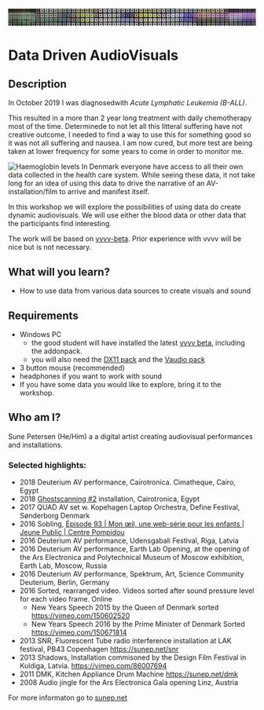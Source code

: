![Sexy Top Picture](/img/Top.jpg "Sexy Top Picture")
# Data Driven AudioVisuals
## Description
In October 2019 I was diagnosedwith *Acute Lymphatic Leukemia (B-ALL)*.

This resulted in a more than 2 year long treatment with daily chemotherapy most of the time. Determinede to not let all this litteral suffering have not creative outcome, I needed to find a way to use this for something good so it was not all suffering and nausea.
I am now cured, but more test are being taken at lower frequency for some years to come in order to monitor me.

![Haemoglobin levels](/img/Hæmoglobin.png "Haemoglobin levels")
In Denmark everyone have access to all their own data collected in the health care system. While seeing these data, it not take long for an idea of using this data to drive the narrative of an AV-installation/film to arrive and manifest itself.

In this workshop we will explore the possibilities of using data do create dynamic audiovisuals. We will use either the blood data or other data that the participants find interesting. 

The work will be based on [vvvv-beta](https://vvvv.org/). Prior experience with vvvv will be nice but is not necessary.
## What will you learn?
- How to use data from various data sources to create visuals and sound
## Requirements
- Windows PC
    - the good student will have installed the latest [vvvv beta](https://vvvv.org/downloads), including the addonpack.
    - you will also need the [DX11 pack](https://vvvv.org/contribution/directx11-nodes) and the [Vaudio pack](https://vvvv.org/contribution/vvvv.audio-pack-alpha)
- 3 button mouse (recommended)
- headphones if you want to work with sound
- If you have some data you would like to explore, bring it to the workshop.
## Who am I?
Sune Petersen (He/Him) a a digital artist creating audiovisual performances and installations.

### Selected highlights:


- 2018 Deuterium AV performance, Cairotronica. Cimatheque, Cairo, Egypt
- 2018 [Ghostscanning #2](https://sunep.net/ghostscanning-2) installation, Cairotronica, Egypt
- 2017 QUAD AV set w. Kopehagen Laptop Orchestra, Define Festival, Sønderborg Denmark
- 2016 Sobling, [Épisode 93 | Mon œil, une web-série pour les enfants | Jeune Public | Centre Pompidou](https://youtu.be/8HMpAG5pdpI?t=511)
- 2016 Deuterium AV performance, Udensgabali Festival, Riga, Latvia
- 2016 Deuterium AV performance, Earth Lab Opening, at the opening of the Ars Electronica and Polytechnical Museum of Moscow exhibition, Earth Lab, Moscow, Russia
- 2016 Deuterium AV performance, Spektrum, Art, Science Community Deuterium, Berlin, Germany
- 2016 Sorted, rearranged video. Videos sorted after sound pressure level for each video frame. Online
  - New Years Speech 2015 by the Queen of Denmark sorted https://vimeo.com/150602520
  - New Years Speech 2016 by the Prime Minister of Denmark Sorted https://vimeo.com/150671814
- 2013 SNR, Fluorescent Tube radio interference installation at LAK festival, PB43
Copenhagen https://sunep.net/snr
- 2013 Shadows, Installation commisoned by the Design Film Festival in Kuldiga, Latvia. https://vimeo.com/86007694
- 2011 DMK, Kitchen Appliance Drum Machine
		https://sunep.net/dmk
- 2008 Audio jingle for the Ars Electronica Gala opening
		Linz, Austria

For more informaton go to [sunep.net](https://sunep.net)